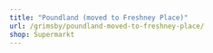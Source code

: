 ```yaml
---
title: "Poundland (moved to Freshney Place)"
url: /grimsby/poundland-moved-to-freshney-place/
shop: Supermarkt
---
```

